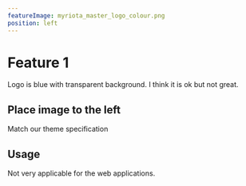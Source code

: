 ```yaml
---
featureImage: myriota_master_logo_colour.png
position: left
---
```


<!-- 
    Specifying the feature image of a post/blog in the content of markdown proves to be difficult to isolate and apply style or layout on the feature image and the content
    In this example, the feature image is specified as property of markdown file instead of in the markdown content.
    The only downside of this approach is the editor (or Tom) can't see the feature image in the markdown preview panel. Might need to provide a post/blog preview panel similar to the word press.
 -->


# Feature 1
Logo is blue with transparent background. I think it is ok but not great.

## Place image to the left
Match our theme specification

## Usage
Not very applicable for the web applications.